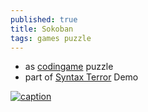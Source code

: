 ```yaml
---
published: true
title: Sokoban
tags: games puzzle
---
```

- as [codingame](https://www.codingame.com/contribute/view/5503f84edfcd721cec6c3352404e89bb9022) puzzle
- part of [Syntax Terror](http://www.pouet.net/prod.php?which=498) Demo

[![caption](https://img.youtube.com/vi/mx4v8Z4zOIc/0.jpg)](https://www.youtube.com/watch?v=mx4v8Z4zOIc)
